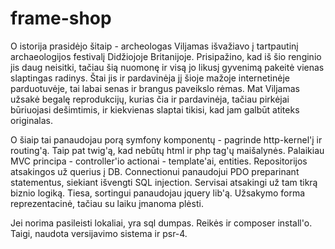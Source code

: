 # frame-shop

O istorija prasidėjo šitaip - archeologas Viljamas išvažiavo į tartpautinį archaeologijos festivalį Didžiojoje Britanijoje.
Prisipažino, kad iš šio renginio jis daug neisitki, tačiau šią nuomonę ir visą jo likusį gyvenimą pakeitė vienas slaptingas radinys.
Štai jis ir pardavinėja jį šioje mažoje internetinėje parduotuvėje, tai labai senas ir brangus paveikslo rėmas. 
Mat Viljamas užsakė begalę reprodukcijų, kurias čia ir pardavinėja, tačiau pirkėjai būriuojasi dešimtimis, 
ir kiekvienas slaptai tikisi, kad jam galbūt atiteks originalas.

O šiaip tai panaudojau porą symfony komponentų - pagrinde http-kernel'į ir routing'ą. 
Taip pat twig'ą, kad nebūtų html ir php tag'ų maišalynės.
Palaikiau MVC principa - controller'io actionai - template'ai, entities. 
Repositorijos atsakingos už querius į DB. Connectionui panaudojui PDO preparinant statementus, 
siekiant išvengti SQL injection.
Servisai atsakingi už tam tikrą biznio logiką.
Tiesa, sortingui panaudojau jquery lib'ą.
Užsakymo forma reprezentacinė, tačiau su laiku įmanoma plėsti.

Jei norima pasileisti lokaliai, yra sql dumpas. Reikės ir composer install'o.
Taigi, naudota versijavimo sistema ir psr-4.
